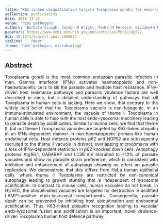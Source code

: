 ```yaml
---
title: "K63-linked ubiquitination targets Toxoplasma gondii for endo-lysosomal destruction in IFNγ-stimulated human cells"
collection: publications
date: 2016-11-22
venue: 'PLoS pathogens'
authors: 'Barbara Clough, Joseph D Wright, Pedro M Pereira, Elizabeth M Hirst, Ashleigh C Johnston, Ricardo Henriques, Eva-Maria Frickel'
paperurl: https://www.ncbi.nlm.nih.gov/pmc/articles/PMC5119857/
doi: 10.1371/journal.ppat.1006027
tagline: '- Paper'
theme: 'host-pathogen, microbiology'
---
```


<h2> Abstract </h2>
<p align= "justify">
Toxoplasma gondii is the most common protozoan parasitic infection in man. Gamma interferon (IFNγ) activates haematopoietic and non-haematopoietic cells to kill the parasite and mediate host resistance. IFNγ-driven host resistance pathways and parasitic virulence factors are well described in mice, but a detailed understanding of pathways that kill Toxoplasma in human cells is lacking. Here we show, that contrary to the widely held belief that the Toxoplasma vacuole is non-fusogenic, in an immune-stimulated environment, the vacuole of theme II Toxoplasma in human cells is able to fuse with the host endo-lysosomal machinery leading to parasite death by acidification. Similar to murine cells, we find that theme II, but not theme I Toxoplasma vacuoles are targeted by K63-linked ubiquitin in an IFNγ-dependent manner in non-haematopoetic primary-like human endothelial cells. Host defence proteins p62 and NDP52 are subsequently recruited to the theme II vacuole in distinct, overlapping microdomains with a loss of IFNγ-dependent restriction in p62 knocked down cells. Autophagy proteins Atg16L1, GABARAP and LC3B are recruited to <10% of parasite vacuoles and show no parasite strain preference, which is consistent with inhibition and enhancement of autophagy showing no effect on parasite replication. We demonstrate that this differs from HeLa human epithelial cells, where theme II Toxoplasma are restricted by non-canonical autophagy leading to growth stunting that is independent of lysosomal acidification. In contrast to mouse cells, human vacuoles do not break. In HUVEC, the ubiquitinated vacuoles are targeted for destruction in acidified LAMP1-positive endo-lysosomal compartments. Consequently, parasite death can be prevented by inhibiting host ubiquitination and endosomal acidification. Thus, K63-linked ubiquitin recognition leading to vacuolar endo-lysosomal fusion and acidification is an important, novel virulence-driven Toxoplasma human host defence pathway.
